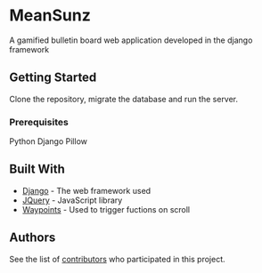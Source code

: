 # MeanSunz
A gamified bulletin board web application developed in the django framework

## Getting Started

Clone the repository, migrate the database and run the server.

### Prerequisites

Python
Django
Pillow

## Built With

* [Django](https://www.djangoproject.com/) - The web framework used
* [JQuery](https://jquery.com/) - JavaScript library
* [Waypoints](http://imakewebthings.com/waypoints/) - Used to trigger fuctions on scroll

## Authors

See the list of [contributors](https://github.com/2323841m/MeanSunz_Project/contributors) who participated in this project.
